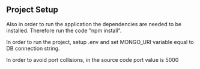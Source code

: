 ## Project Setup

Also in order to run the application the dependencies are needed to be installed. Therefore run the code "npm install".

In order to run the project, setup .env and set MONGO_URI variable equal to DB connection string.

In order to avoid port collisions, in the source code port value is 5000
